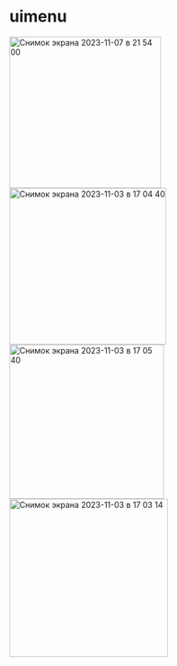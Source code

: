 # uimenu

<img width="270" alt="Снимок экрана 2023-11-07 в 21 54 00" src="https://github.com/elhola/flutterUI/assets/25703908/3922b927-7247-488c-8a6f-a9251f6955e5">
<img width="279" alt="Снимок экрана 2023-11-03 в 17 04 40" src="https://github.com/elhola/flutterUI/assets/25703908/b65bb293-21bd-49c6-8731-93827d9647c6">
<img width="275" alt="Снимок экрана 2023-11-03 в 17 05 40" src="https://github.com/elhola/flutterUI/assets/25703908/79aa7b7c-9a4c-4149-baef-fba85a031789">
<img width="282" alt="Снимок экрана 2023-11-03 в 17 03 14" src="https://github.com/elhola/flutterUI/assets/25703908/c26fce30-d8e5-447e-bc30-13dd191dcfe7">
